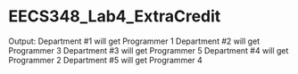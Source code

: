 # EECS348_Lab4_ExtraCredit
Output:
Department #1 will get Programmer 1
Department #2 will get Programmer 3
Department #3 will get Programmer 5
Department #4 will get Programmer 2
Department #5 will get Programmer 4
